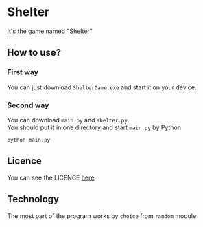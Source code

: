 # Shelter
It's the game named "Shelter"

## How to use?

### First way
You can just download `ShelterGame.exe` and start it on your device.

### Second way
You can download `main.py` and `shelter.py`.  
You should put it in one directory and start `main.py` by Python  
```
python main.py
```

## Licence
You can see the LICENCE [here](LICENSE)

## Technology
The most part of the program works by `choice` from `random` module

